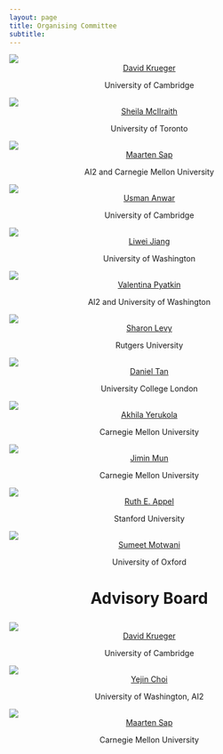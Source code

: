 ```yaml
---
layout: page
title: Organising Committee
subtitle:
---
```


<div class="container">
  <div class="row">
    <div class="col-sm">
      <img class="organiser-img" src='/assets/img/david.jpeg'>
      <div class="organiser-name" style="text-align: center;"> <a href="https://www.davidscottkrueger.com/">David Krueger</a> <br> <p class='speaker-affiliation'> University of Cambridge</p></div>
    </div>
    <div class="col-sm">
      <img class="organiser-img" src='/assets/img/sheila.jpg'>
      <div class="organiser-name" style="text-align: center;"> <a href="http://www.cs.toronto.edu/~sheila/">Sheila McIlraith</a> <br> <p class='speaker-affiliation'> University of Toronto</p></div>
    </div>
    <div class="col-sm">
      <img class="organiser-img" src='/assets/img/maarten.jpg'>
      <div class="organiser-name" style="text-align: center;"> <a href="https://maartensap.com/">Maarten Sap</a> <br> <p class='speaker-affiliation'> AI2 and Carnegie Mellon University</p></div>
    </div>
  </div>
  <div class="row">
    <div class="col-sm">
      <img class="organiser-img" src='/assets/img/usman.png'>
      <div class="organiser-name" style="text-align: center;"> <a href="http://www.uanwar.com/">Usman Anwar</a> <br> <p class='speaker-affiliation'> University of Cambridge</p></div>
    </div>
    <div class="col-sm">
      <img class="organiser-img" src='/assets/img/liwei.png'>
      <div class="organiser-name" style="text-align: center;"> <a href="https://liweijiang.me">Liwei Jiang</a> <br> <p class='speaker-affiliation'> University of Washington</p></div>
    </div>
   <div class="col-sm">
      <img class="organiser-img" src='/assets/img/valentina.jpeg'>
      <div class="organiser-name" style="text-align: center;"> <a href="https://valentinapy.github.io">Valentina Pyatkin</a> <br> <p class='speaker-affiliation'> AI2 and University of Washington</p></div>
    </div>
  </div>
  <div class="row">
    <div class="col-sm">
      <img class="organiser-img" src='/assets/img/sharon.jpg'>
      <div class="organiser-name" style="text-align: center;"> <a href="https://valentinapy.github.io">Sharon Levy</a> <br> <p class='speaker-affiliation'> Rutgers University</p></div>
    </div>
    <div class="col-sm">
      <img class="organiser-img" src='/assets/img/daniel.jpeg'>
      <div class="organiser-name" style="text-align: center;"> <a href="https://asaparov.org/">Daniel Tan</a> <br> <p class='speaker-affiliation'> University College London</p></div>
	          </div>
    <div class="col-sm">
      <img class="organiser-img" src='/assets/img/akhila.jpg'>
      <div class="organiser-name" style="text-align: center;"> <a href="https://akhila-yerukola.github.io/">Akhila Yerukola</a> <br> <p class='speaker-affiliation'> Carnegie Mellon University</p></div>
    </div>
  </div>
  <div class="row">
    <div class="col-sm">
      <img class="organiser-img" src='/assets/img/jimin.jpeg'>
      <div class="organiser-name" style="text-align: center;"> <a href="https://jiminmun.github.io/">Jimin Mun</a> <br> <p class='speaker-affiliation'> Carnegie Mellon University</p></div>
    </div>
    <div class="col-sm">
      <img class="organiser-img" src='/assets/img/ruth.jpeg'>
      <div class="organiser-name" style="text-align: center;"> <a href="https://ruthappel.github.io/">Ruth E. Appel</a> <br> <p class='speaker-affiliation'> Stanford University</p></div>
	          </div>
    <div class="col-sm">
      <img class="organiser-img" src='/assets/img/sumeet.jpg'>
      <div class="organiser-name" style="text-align: center;"> <a href="https://sumeeetmotwani.com/">Sumeet Motwani</a> <br> <p class='speaker-affiliation'> University of Oxford</p></div>
    </div>
  </div>
</div>

<h1 style="text-align:center; margin-bottom:20pt; !important"> Advisory Board </h1>
<div class="container">
  <div class="row">
    <div class="col-sm">
      <img class="organiser-img" src='/assets/img/david.jpeg'>
      <div class="organiser-name" style="text-align: center;"> <a href="https://www.davidscottkrueger.com/">David Krueger</a> <br> <p class='speaker-affiliation'> University of Cambridge</p></div>
    </div>
    <div class="col-sm">
      <img class="organiser-img" src='/assets/img/yejin.jpeg'>
      <div class="organiser-name" style="text-align: center;"> <a href="https://homes.cs.washington.edu/~yejin/"> Yejin Choi</a> <br> <p class='speaker-affiliation'> University of Washington, AI2</p></div>
    </div>
    <div class="col-sm">
      <img class="organiser-img" src='/assets/img/maarten.jpg'>
      <div class="organiser-name" style="text-align: center;"> <a href="http://maartensap.com">Maarten Sap</a> <br> <p class='speaker-affiliation'> Carnegie Mellon University</p></div>
    </div>
  </div>
</div>
